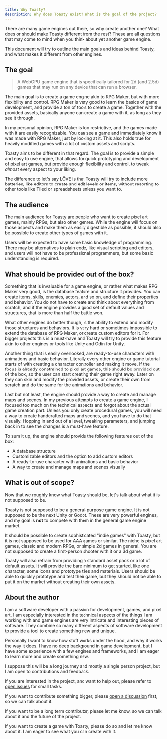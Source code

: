 ```yaml
---
title: Why Toasty?
description: Why does Toasty exist? What is the goal of the project?
---
```


There are many game engines out there, so why create another one? What does or should make Toasty different from the rest?
These are all questions that may come to mind when you think about yet another game engine.

This document will try to outline the main goals and ideas behind Toasty, and what makes it different from other engines.

## The goal

> A WebGPU game engine that is specifically tailored for 2d (and 2.5d) games that may run on any device that can run a browser.

The main goal is to create a game engine akin to RPG Maker, but with more flexibility and control.
RPG Maker is very good to learn the basics of game development, and provide a ton of tools to create a game.
Together with the provided assets, basically anyone can create a game with it, as long as they see it through.

In my personal opinion, RPG Maker is too restrictive, and the games made with it are easily recognizable.
You can see a game and immediately know it was made with RPG Maker, just by looking at it.
This also holds true for heavily modified games with a lot of custom assets and scripts.

Toasty aims to be different in that regard. The goal is to provide a simple and easy to use engine,
that allows for quick prototyping and development of pixel art games, but provide enough flexibility and control,
to tweak _almost_ every aspect to your liking.

The difference to let's say LÖVE is that Toasty will try to include more batteries, like editors to create and edit levels or items,
without resorting to other tools like Tiled or spreadsheets unless you want to.

## The audience

The main audience for Toasty are people who want to create pixel art games, mainly RPGs, but also other genres.
While the engine will focus on those aspects and make them as easily digestible as possible, 
it should also be possible to create other types of games with it.

Users will be expected to have some basic knowledge of programming. There may be alternatives to plain code,
like visual scripting and editors, and users will not have to be professional programmers, but some basic understanding is required.

## What should be provided out of the box?

Something that is invaluable for a game engine, or rather what makes RPG Maker very good, is the database feature and structure it provides.
You can create items, skills, enemies, actors, and so on, and define their properties and behavior.
You do not have to create and think about everything from scratch, and if the engine provides a good set of default values and structures,
that is more than half the battle won.

What other engines do better though, is the ability to extend and modify those structures and behaviors. 
It is very hard or sometimes impossible to extend the database of RPG Maker, or create custom editors for it.
For bigger projects this is a must-have and Toasty will try to provide this feature akin to other engines or tools like Unity and Odin for Unity.

Another thing that is easily overlooked, are ready-to-use characters with animations and basic behavior.
Literally every other engine or game tutorial starts of with creating a character controller and making it move.
If the focus is already constrained to pixel art games, this should be provided out of the box, so the user can start creating their game right away.
Later on they can skin and modify the provided assets, or create their own from scratch and do the same for the animations and behavior.

Last but not least, the engine should provide a way to create and manage maps and scenes. In my previous attempts to create a game engine,
I focused too much on the technical aspects and forgot about the actual game creation part. Unless you only create procedural games,
you will need a way to create handcrafted maps and scenes, and you have to do that visually. Hopping in and out of a level, tweaking parameters,
and jumping back in to see the changes is a must-have feature.

To sum it up, the engine should provide the following features out of the box:
- A database structure
- Customizable editors and the option to add custom editors
- A ready-to-use character with animations and basic behavior
- A way to create and manage maps and scenes visually

## What is out of scope?

Now that we roughly know what Toasty should be, let's talk about what it is not supposed to be.

Toasty is not supposed to be a general-purpose game engine. It is not supposed to be the next Unity or Godot.
These are very powerful engines, and my goal is **not** to compete with them in the general game engine market.

It should be possible to create sophisticated "indie games" with Toasty, but it is not supposed to be used for AAA games or similar.
The niche is pixel art games, classic and modern RPGs, or simple 2d games in general. 
You are not supposed to create a first-person shooter with it or a 3d game.

Toasty will also refrain from providing a standard asset pack or a lot of default assets. 
It will provide the bare minimum to get started, like one character, some icons and prototype tiles and materials.
Users should be able to quickly prototype and test their game, 
but they should not be able to put it on the market without creating their own assets.

## About the author

I am a software developer with a passion for development, games, and pixel art. 
I am especially interested in the technical aspects of the things I am working with and game engines are very intricate and interesting pieces of software.
They combine so many different aspects of software development tp provide a tool to create something new and unique.

Personally I want to know how stuff works under the hood, and why it works the way it does.
I have no deep background in game development, but I have some experience with a few engines and frameworks, 
and I am eager to learn more and create something new.

I suppose this will be a long journey and mostly a single person project, but I am open to contributions and feedback.

If you are interested in the project, and want to help out, please refer to [open issues](https://github.com/story75/toasty-engine/issues) for small tasks.

If you want to contribute something bigger, please [open a discussion](https://github.com/story75/toasty-engine/discussions) first, so we can talk about it.

If you want to be a long term contributor, please let me know, so we can talk about it and the future of the project.

If you want to create a game with Toasty, please do so and let me know about it. I am eager to see what you can create with it.
